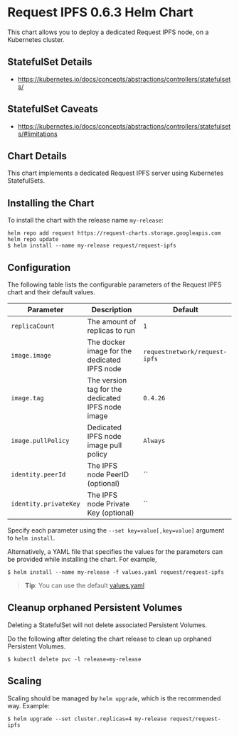 # Request IPFS 0.6.3 Helm Chart

This chart allows you to deploy a dedicated Request IPFS node, on a Kubernetes cluster.

## StatefulSet Details

- https://kubernetes.io/docs/concepts/abstractions/controllers/statefulsets/

## StatefulSet Caveats

- https://kubernetes.io/docs/concepts/abstractions/controllers/statefulsets/#limitations

## Chart Details

This chart implements a dedicated Request IPFS server using Kubernetes StatefulSets.

## Installing the Chart

To install the chart with the release name `my-release`:

```console
helm repo add request https://request-charts.storage.googleapis.com
helm repo update
$ helm install --name my-release request/request-ipfs
```

## Configuration

The following table lists the configurable parameters of the Request IPFS chart and their default values.

| Parameter             | Description                                       | Default                       |
| --------------------- | ------------------------------------------------- | ----------------------------- |
| `replicaCount`        | The amount of replicas to run                     | `1`                           |
| `image.image`         | The docker image for the dedicated IPFS node      | `requestnetwork/request-ipfs` |
| `image.tag`           | The version tag for the dedicated IPFS node image | `0.4.26`                      |
| `image.pullPolicy`    | Dedicated IPFS node image pull policy             | `Always`                      |
| `identity.peerId`     | The IPFS node PeerID (optional)                   | ``                            |
| `identity.privateKey` | The IPFS node Private Key (optional)              | ``                            |

Specify each parameter using the `--set key=value[,key=value]` argument to `helm install`.

Alternatively, a YAML file that specifies the values for the parameters can be provided while installing the chart. For example,

```console
$ helm install --name my-release -f values.yaml request/request-ipfs
```

> **Tip**: You can use the default [values.yaml](values.yaml)

## Cleanup orphaned Persistent Volumes

Deleting a StatefulSet will not delete associated Persistent Volumes.

Do the following after deleting the chart release to clean up orphaned Persistent Volumes.

```console
$ kubectl delete pvc -l release=my-release
```

## Scaling

Scaling should be managed by `helm upgrade`, which is the recommended way. Example:

```
$ helm upgrade --set cluster.replicas=4 my-release request/request-ipfs
```
